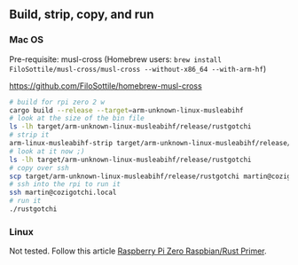 ## Build, strip, copy, and run

### Mac OS

Pre-requisite: musl-cross (Homebrew users: `brew install FiloSottile/musl-cross/musl-cross --without-x86_64 --with-arm-hf`)

https://github.com/FiloSottile/homebrew-musl-cross

```bash
# build for rpi zero 2 w
cargo build --release --target=arm-unknown-linux-musleabihf
# look at the size of the bin file
ls -lh target/arm-unknown-linux-musleabihf/release/rustgotchi
# strip it
arm-linux-musleabihf-strip target/arm-unknown-linux-musleabihf/release/rustgotchi
# look at it now ;)
ls -lh target/arm-unknown-linux-musleabihf/release/rustgotchi
# copy over ssh
scp target/arm-unknown-linux-musleabihf/release/rustgotchi martin@cozigotchi.local:~/
# ssh into the rpi to run it
ssh martin@cozigotchi.local
# run it
./rustgotchi
```

### Linux

Not tested. Follow this article [Raspberry Pi Zero Raspbian/Rust Primer](https://dev.to/jeikabu/raspberry-pi-zero-raspbian-rust-primer-3aj6).
